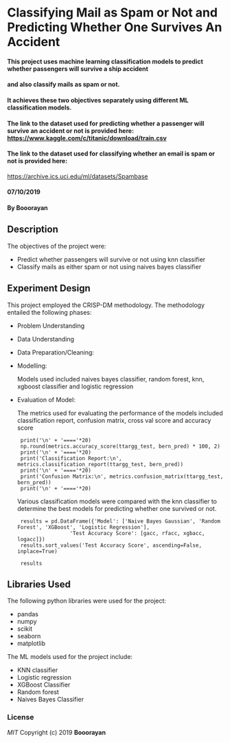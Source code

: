 # Classifying Mail as Spam or Not and Predicting Whether One Survives An Accident
#### This project uses machine learning classification models to predict whether passengers will survive a ship accident
#### and also classify mails as spam or not.
#### It achieves these two objectives separately using different ML classification models. 

#### The link to the dataset used for predicting whether a passenger will survive an accident or not is provided here: https://www.kaggle.com/c/titanic/download/train.csv

#### The link to the dataset used for classifying whether an email is spam or not is provided here:
https://archive.ics.uci.edu/ml/datasets/Spambase 

#### 07/10/2019
#### By **Booorayan**
## Description
The objectives of the project were:
  * Predict whether passengers will survive or not using knn classifier
  * Classify mails as either spam or not using naives bayes classifier 



## Experiment Design
This project employed the CRISP-DM methodology. The methodology entailed the following phases:
  * Problem Understanding
  * Data Understanding
  * Data Preparation/Cleaning:
  * Modelling:

      Models used included naives bayes classifier, random forest, knn, xgboost classifier and logistic regression
  * Evaluation of Model:

      The metrics used for evaluating the performance of the models included classification report, confusion matrix, 
      cross val score and accuracy score
      
         print('\n' + '===='*20)
         np.round(metrics.accuracy_score(ttargg_test, bern_pred) * 100, 2)
         print('\n' + '===='*20)
         print('Classification Report:\n', metrics.classification_report(ttargg_test, bern_pred))
         print('\n' + '===='*20)
         print('Confusion Matrix:\n', metrics.confusion_matrix(ttargg_test, bern_pred))
         print('\n' + '===='*20)

      
      Various classification models were compared with the knn classifier to determine the best models for predicting
      whether one survived or not.
      
         results = pd.DataFrame({'Model': ['Naive Bayes Gaussian', 'Random Forest', 'XGBoost', 'Logistic Regression'],
                         'Test Accuracy Score': [gacc, rfacc, xgbacc, logacc]})
         results.sort_values('Test Accuracy Score', ascending=False, inplace=True)

         results

## Libraries Used
The following python libraries were used for the project:
  * pandas 
  * numpy
  * scikit 
  * seaborn
  * matplotlib

The ML models used for the project include:
  * KNN classifier
  * Logistic regression
  * XGBoost Classifier
  * Random forest 
  * Naives Bayes Classifier


### License
*MIT*
Copyright (c) 2019 **Booorayan**
